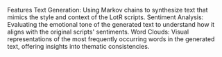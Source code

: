 Features
Text Generation: Using Markov chains to synthesize text that mimics the style and context of the LotR scripts.
Sentiment Analysis: Evaluating the emotional tone of the generated text to understand how it aligns with the original scripts' sentiments.
Word Clouds: Visual representations of the most frequently occurring words in the generated text, offering insights into thematic consistencies.
